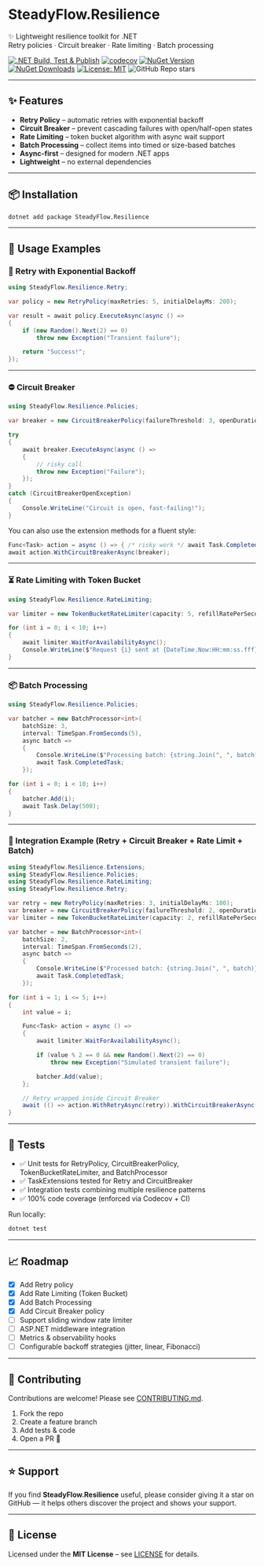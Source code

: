 # SteadyFlow.Resilience

✨ Lightweight resilience toolkit for .NET  
Retry policies · Circuit breaker · Rate limiting · Batch processing  

[![.NET Build, Test & Publish](https://github.com/AndrewClements84/SteadyFlow.Resilience/actions/workflows/dotnet.yml/badge.svg?branch=master)](https://github.com/AndrewClements84/SteadyFlow.Resilience/actions/workflows/dotnet.yml) 
[![codecov](https://codecov.io/gh/AndrewClements84/SteadyFlow.Resilience/branch/master/graph/badge.svg)](https://codecov.io/gh/AndrewClements84/SteadyFlow.Resilience)
[![NuGet Version](https://img.shields.io/nuget/v/SteadyFlow.Resilience.svg?logo=nuget)](https://www.nuget.org/packages/SteadyFlow.Resilience) 
[![NuGet Downloads](https://img.shields.io/nuget/dt/SteadyFlow.Resilience)](https://www.nuget.org/packages/SteadyFlow.Resilience) 
[![License: MIT](https://img.shields.io/badge/License-MIT-green.svg)](LICENSE)
![GitHub Repo stars](https://img.shields.io/github/stars/AndrewClements84/SteadyFlow.Resilience?style=flat&color=2bbc8a)

---

## ✨ Features

- **Retry Policy** – automatic retries with exponential backoff  
- **Circuit Breaker** – prevent cascading failures with open/half-open states  
- **Rate Limiting** – token bucket algorithm with async wait support  
- **Batch Processing** – collect items into timed or size-based batches  
- **Async-first** – designed for modern .NET apps  
- **Lightweight** – no external dependencies  

---

## 📦 Installation

```bash
dotnet add package SteadyFlow.Resilience
```

---

## 🚀 Usage Examples

### 🔁 Retry with Exponential Backoff

```csharp
using SteadyFlow.Resilience.Retry;

var policy = new RetryPolicy(maxRetries: 5, initialDelayMs: 200);

var result = await policy.ExecuteAsync(async () =>
{
    if (new Random().Next(2) == 0)
        throw new Exception("Transient failure");

    return "Success!";
});
```

---

### ⛔ Circuit Breaker

```csharp
using SteadyFlow.Resilience.Policies;

var breaker = new CircuitBreakerPolicy(failureThreshold: 3, openDuration: TimeSpan.FromSeconds(10));

try
{
    await breaker.ExecuteAsync(async () =>
    {
        // risky call
        throw new Exception("Failure");
    });
}
catch (CircuitBreakerOpenException)
{
    Console.WriteLine("Circuit is open, fast-failing!");
}
```

You can also use the extension methods for a fluent style:

```csharp
Func<Task> action = async () => { /* risky work */ await Task.CompletedTask; };
await action.WithCircuitBreakerAsync(breaker);
```

---

### ⏳ Rate Limiting with Token Bucket

```csharp
using SteadyFlow.Resilience.RateLimiting;

var limiter = new TokenBucketRateLimiter(capacity: 5, refillRatePerSecond: 2);

for (int i = 0; i < 10; i++)
{
    await limiter.WaitForAvailabilityAsync();
    Console.WriteLine($"Request {i} sent at {DateTime.Now:HH:mm:ss.fff}");
}
```

---

### 📦 Batch Processing

```csharp
using SteadyFlow.Resilience.Policies;

var batcher = new BatchProcessor<int>(
    batchSize: 3,
    interval: TimeSpan.FromSeconds(5),
    async batch =>
    {
        Console.WriteLine($"Processing batch: {string.Join(", ", batch)}");
        await Task.CompletedTask;
    });

for (int i = 0; i < 10; i++)
{
    batcher.Add(i);
    await Task.Delay(500);
}
```

---

### 🔗 Integration Example (Retry + Circuit Breaker + Rate Limit + Batch)

```csharp
using SteadyFlow.Resilience.Extensions;
using SteadyFlow.Resilience.Policies;
using SteadyFlow.Resilience.RateLimiting;
using SteadyFlow.Resilience.Retry;

var retry = new RetryPolicy(maxRetries: 3, initialDelayMs: 100);
var breaker = new CircuitBreakerPolicy(failureThreshold: 2, openDuration: TimeSpan.FromSeconds(5));
var limiter = new TokenBucketRateLimiter(capacity: 2, refillRatePerSecond: 1);

var batcher = new BatchProcessor<int>(
    batchSize: 2,
    interval: TimeSpan.FromSeconds(2),
    async batch =>
    {
        Console.WriteLine($"Processed batch: {string.Join(", ", batch)}");
        await Task.CompletedTask;
    });

for (int i = 1; i <= 5; i++)
{
    int value = i;

    Func<Task> action = async () =>
    {
        await limiter.WaitForAvailabilityAsync();

        if (value % 2 == 0 && new Random().Next(2) == 0)
            throw new Exception("Simulated transient failure");

        batcher.Add(value);
    };

    // Retry wrapped inside Circuit Breaker
    await (() => action.WithRetryAsync(retry)).WithCircuitBreakerAsync(breaker);
}
```

---

## 🧪 Tests

- ✅ Unit tests for RetryPolicy, CircuitBreakerPolicy, TokenBucketRateLimiter, and BatchProcessor  
- ✅ TaskExtensions tested for Retry and CircuitBreaker  
- ✅ Integration tests combining multiple resilience patterns  
- ✅ 100% code coverage (enforced via Codecov + CI)  

Run locally:

```bash
dotnet test
```

---

## 📈 Roadmap

- [x] Add Retry policy  
- [x] Add Rate Limiting (Token Bucket)  
- [x] Add Batch Processing  
- [x] Add Circuit Breaker policy  
- [ ] Support sliding window rate limiter  
- [ ] ASP.NET middleware integration  
- [ ] Metrics & observability hooks  
- [ ] Configurable backoff strategies (jitter, linear, Fibonacci)  

---

## 🤝 Contributing

Contributions are welcome! Please see [CONTRIBUTING.md](CONTRIBUTING.md).

1. Fork the repo  
2. Create a feature branch  
3. Add tests & code  
4. Open a PR 🎉  

---

## ⭐ Support

If you find **SteadyFlow.Resilience** useful, please consider giving it a star on GitHub — it helps others discover the project and shows your support.

---

## 📄 License

Licensed under the **MIT License** – see [LICENSE](LICENSE) for details.

